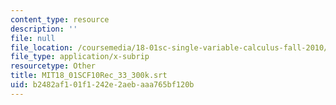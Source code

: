 ```yaml
---
content_type: resource
description: ''
file: null
file_location: /coursemedia/18-01sc-single-variable-calculus-fall-2010/b2482af101f1242e2aebaaa765bf120b_MIT18_01SCF10Rec_33_300k.srt
file_type: application/x-subrip
resourcetype: Other
title: MIT18_01SCF10Rec_33_300k.srt
uid: b2482af1-01f1-242e-2aeb-aaa765bf120b
---
```

